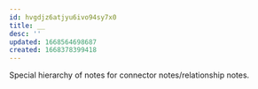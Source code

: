 ```yaml
---
id: hvgdjz6atjyu6ivo94sy7x0
title: __
desc: ''
updated: 1668564698687
created: 1668378399418
---
```


Special hierarchy of notes for connector notes/relationship notes. 
